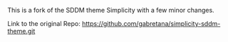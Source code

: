 This is a fork of the SDDM theme Simplicity with a few minor changes.

Link to the original Repo: https://github.com/gabretana/simplicity-sddm-theme.git
